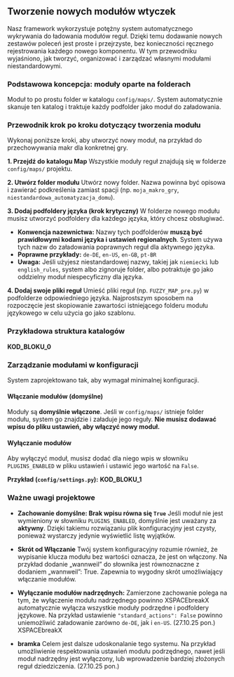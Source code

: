 ## Tworzenie nowych modułów wtyczek

Nasz framework wykorzystuje potężny system automatycznego wykrywania do ładowania modułów reguł. Dzięki temu dodawanie nowych zestawów poleceń jest proste i przejrzyste, bez konieczności ręcznego rejestrowania każdego nowego komponentu. W tym przewodniku wyjaśniono, jak tworzyć, organizować i zarządzać własnymi modułami niestandardowymi.

### Podstawowa koncepcja: moduły oparte na folderach

Moduł to po prostu folder w katalogu `config/maps/`. System automatycznie skanuje ten katalog i traktuje każdy podfolder jako moduł do załadowania.

### Przewodnik krok po kroku dotyczący tworzenia modułu

Wykonaj poniższe kroki, aby utworzyć nowy moduł, na przykład do przechowywania makr dla konkretnej gry.

**1. Przejdź do katalogu Map**
Wszystkie moduły reguł znajdują się w folderze `config/maps/` projektu.

**2. Utwórz folder modułu**
Utwórz nowy folder. Nazwa powinna być opisowa i zawierać podkreślenia zamiast spacji (np. `moja_makro_gry`, `niestandardowa_automatyzacja_domu`).

**3. Dodaj podfoldery języka (krok krytyczny)**
W folderze nowego modułu musisz utworzyć podfoldery dla każdego języka, który chcesz obsługiwać.

* **Konwencja nazewnictwa:** Nazwy tych podfolderów **muszą być prawidłowymi kodami języka i ustawień regionalnych**. System używa tych nazw do załadowania poprawnych reguł dla aktywnego języka.
* **Poprawne przykłady:** `de-DE`, `en-US`, `en-GB`, `pt-BR`
* **Uwaga:** Jeśli użyjesz niestandardowej nazwy, takiej jak `niemiecki` lub `english_rules`, system albo zignoruje folder, albo potraktuje go jako oddzielny moduł niespecyficzny dla języka.

**4. Dodaj swoje pliki reguł**
Umieść pliki reguł (np. `FUZZY_MAP_pre.py`) w podfolderze odpowiedniego języka. Najprostszym sposobem na rozpoczęcie jest skopiowanie zawartości istniejącego folderu modułu językowego w celu użycia go jako szablonu.

### Przykładowa struktura katalogów

__KOD_BLOKU_0__

### Zarządzanie modułami w konfiguracji

System zaprojektowano tak, aby wymagał minimalnej konfiguracji.

#### Włączanie modułów (domyślne)

Moduły są **domyślnie włączone**. Jeśli w `config/maps/` istnieje folder modułu, system go znajdzie i załaduje jego reguły. **Nie musisz dodawać wpisu do pliku ustawień, aby włączyć nowy moduł.**

#### Wyłączanie modułów

Aby wyłączyć moduł, musisz dodać dla niego wpis w słowniku `PLUGINS_ENABLED` w pliku ustawień i ustawić jego wartość na `False`.

**Przykład (`config/settings.py`):**
__KOD_BLOKU_1__
### Ważne uwagi projektowe

* **Zachowanie domyślne: Brak wpisu równa się `True`**
Jeśli moduł nie jest wymieniony w słowniku `PLUGINS_ENABLED`, domyślnie jest uważany za **aktywny**. Dzięki takiemu rozwiązaniu plik konfiguracyjny jest czysty, ponieważ wystarczy jedynie wyświetlić listę wyjątków.

* **Skrót od Włączanie**
Twój system konfiguracyjny rozumie również, że wypisanie klucza modułu bez wartości oznacza, że jest on włączony. Na przykład dodanie „wannweil” do słownika jest równoznaczne z dodaniem „wannweil”: True. Zapewnia to wygodny skrót umożliwiający włączanie modułów.

* **Wyłączanie modułów nadrzędnych:** Zamierzone zachowanie polega na tym, że wyłączenie modułu nadrzędnego powinno XSPACEbreakX
automatycznie wyłącza wszystkie moduły podrzędne i podfoldery językowe. Na przykład ustawienie `"standard_actions": False` powinno uniemożliwić załadowanie zarówno `de-DE`, jak i `en-US`. (27.10.25 pon.)
XSPACEbreakX
*   **bramka**
Celem jest dalsze udoskonalanie tego systemu. Na przykład umożliwienie respektowania ustawień modułu podrzędnego, nawet jeśli moduł nadrzędny jest wyłączony, lub wprowadzenie bardziej złożonych reguł dziedziczenia. (27.10.25 pon.)